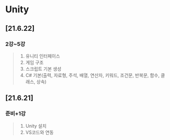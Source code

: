# Unity
## [21.6.22]
### 2강~5강
> 1. 유니티 인터페이스
> 2. 게임 구조
> 3. 스크립트 기본 생성
> 4. C# 기본(출력, 자료형, 주석, 배열, 연산자, 키워드, 조건문, 반복문, 함수, 클래스, 상속)

## [21.6.21]
### 준비+1강
> 1. Unity 설치
> 2. VS코드와 연동
